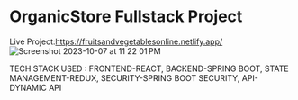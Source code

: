 # OrganicStore Fullstack Project 
Live Project:https://fruitsandvegetablesonline.netlify.app/
![Screenshot 2023-10-07 at 11 22 01 PM](https://github.com/SurajSivakumar07/OrganicStore-Fullstack-Project-/assets/96371899/59ba2467-a8e9-4633-9bdc-58111e97095c)

 TECH STACK USED :
      FRONTEND-REACT,
      BACKEND-SPRING BOOT,
      STATE MANAGEMENT-REDUX,
      SECURITY-SPRING BOOT SECURITY,
      API-DYNAMIC API 
      
